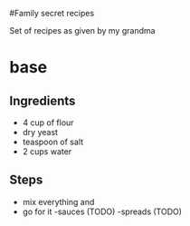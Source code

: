 #Family secret recipes

Set of recipes as given by my grandma

# base

## Ingredients
- 4 cup of flour
- dry yeast
- teaspoon of salt
- 2 cups water

## Steps
- mix everything and
- go for it
-sauces (TODO)
-spreads (TODO)